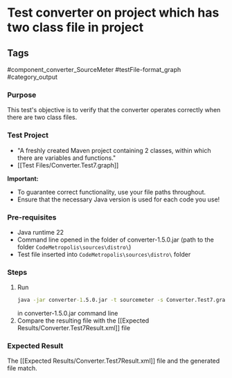 # Test converter on project which has two class file in project

## Tags
#component_converter_SourceMeter #testFile-format_graph #category_output

### Purpose
This test's objective is to verify that the converter operates correctly when there are two class files.

### Test Project
- "A freshly created Maven project containing 2 classes, within which there are variables and functions."
- [[Test Files/Converter.Test7.graph]]

**Important:**
- To guarantee correct functionality, use your file paths throughout.  
- Ensure that the necessary Java version is used for each code you use!

### Pre-requisites
- Java runtime 22
- Command line opened in the folder of converter-1.5.0.jar (path to the folder `CodeMetropolis\sources\distro\`)
- Test file inserted into `CodeMetropolis\sources\distro\` folder

### Steps
1.  Run
	```cmd
	java -jar converter-1.5.0.jar -t sourcemeter -s Converter.Test7.graph
	```
	in converter-1.5.0.jar command line
2. Compare the resulting file with the [[Expected Results/Converter.Test7Result.xml]] file

### Expected Result
The [[Expected Results/Converter.Test7Result.xml]] file and the generated file match.